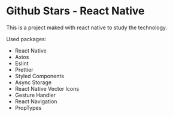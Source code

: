 # Github Stars - React Native

This is a project maked with react native to study the technology.

Used packages:

- React Native
- Axios
- Eslint
- Prettier
- Styled Components
- Async Storage
- React Native Vector Icons
- Gesture Handler
- React Navigation
- PropTypes
